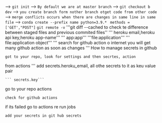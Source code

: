 --> ```git init```
--> ```By default we are at master branch```
--> ```git checkout b dev```
--> ```you create branch form nother branch otget code from other code```
--> ```merge conflicts occurs when there are changes in same line in same file```
--> ```conda create --prefix name python=3.9.*```
`` methods =['GET',"POST"]``
```git remote -v```
'''git diff --cached to check te difference between staged files and previous commited files''
''' heroku email,heroku api key,heroku  app-name'''
''' app:app'''
'''file:application'''
''' file:application object'''
'''
search for github action o  internet you will get many github action as soon as changes '''
How to manage secrets in github
```
got to your repo, look for settings and then secrtes, action

```
from actions
'''
add secrets.heroku_email, all othe secrets to it as keu value pair
```
``` secrets.key```

```
go to your repo actions
```
check for github actions
```
 if its failed go to actions re run jobs
 ```
 add your secrets in git hub secrets